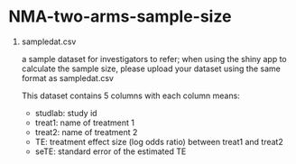 # NMA-two-arms-sample-size

1. sampledat.csv

   a sample dataset for investigators to refer; when using the shiny app to calculate the sample size, please upload your dataset using the same format as sampledat.csv
   
   This dataset contains 5 columns with each column means:
   - studlab: study id
   - treat1: name of treatment 1
   - treat2: name of treatment 2
   - TE: treatment effect size (log odds ratio) between treat1 and treat2
   - seTE: standard error of the estimated TE

